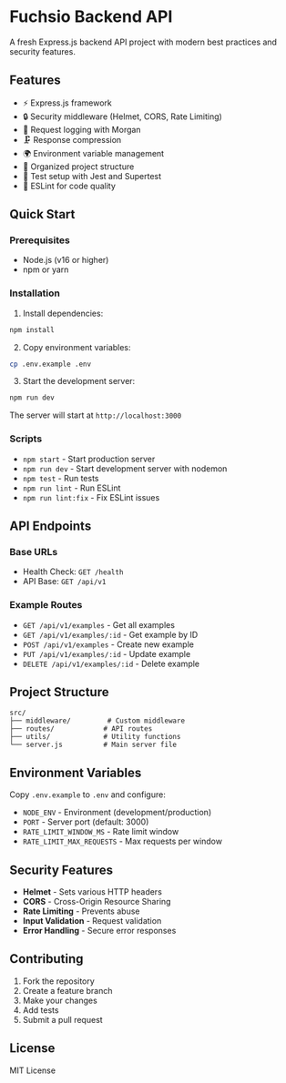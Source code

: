 # Fuchsio Backend API

A fresh Express.js backend API project with modern best practices and security features.

## Features

- ⚡ Express.js framework
- 🔒 Security middleware (Helmet, CORS, Rate Limiting)
- 📝 Request logging with Morgan
- 🗜️ Response compression
- 🌍 Environment variable management
- 📁 Organized project structure
- 🧪 Test setup with Jest and Supertest
- 🔧 ESLint for code quality

## Quick Start

### Prerequisites

- Node.js (v16 or higher)
- npm or yarn

### Installation

1. Install dependencies:

```bash
npm install
```

2. Copy environment variables:

```bash
cp .env.example .env
```

3. Start the development server:

```bash
npm run dev
```

The server will start at `http://localhost:3000`

### Scripts

- `npm start` - Start production server
- `npm run dev` - Start development server with nodemon
- `npm test` - Run tests
- `npm run lint` - Run ESLint
- `npm run lint:fix` - Fix ESLint issues

## API Endpoints

### Base URLs

- Health Check: `GET /health`
- API Base: `GET /api/v1`

### Example Routes

- `GET /api/v1/examples` - Get all examples
- `GET /api/v1/examples/:id` - Get example by ID
- `POST /api/v1/examples` - Create new example
- `PUT /api/v1/examples/:id` - Update example
- `DELETE /api/v1/examples/:id` - Delete example

## Project Structure

```
src/
├── middleware/         # Custom middleware
├── routes/            # API routes
├── utils/             # Utility functions
└── server.js          # Main server file
```

## Environment Variables

Copy `.env.example` to `.env` and configure:

- `NODE_ENV` - Environment (development/production)
- `PORT` - Server port (default: 3000)
- `RATE_LIMIT_WINDOW_MS` - Rate limit window
- `RATE_LIMIT_MAX_REQUESTS` - Max requests per window

## Security Features

- **Helmet** - Sets various HTTP headers
- **CORS** - Cross-Origin Resource Sharing
- **Rate Limiting** - Prevents abuse
- **Input Validation** - Request validation
- **Error Handling** - Secure error responses

## Contributing

1. Fork the repository
2. Create a feature branch
3. Make your changes
4. Add tests
5. Submit a pull request

## License

MIT License
